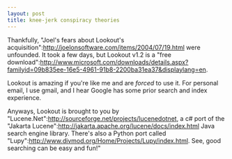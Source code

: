 ```yaml
--- 
layout: post
title: knee-jerk conspiracy theories
---
```

Thankfully, "Joel's fears about Lookout's acquisition":http://joelonsoftware.com/items/2004/07/19.html were unfounded.  It took a few days, but Lookout v1.2 is a "free download":http://www.microsoft.com/downloads/details.aspx?familyid=09b835ee-16e5-4961-91b8-2200ba31ea37&displaylang=en. 

Lookout is amazing if you're like me and are _forced_ to use it.  For personal email, I use gmail, and I hear Google has some prior search and index experience.

Anyways, Lookout is brought to you by "Lucene.Net":http://sourceforge.net/projects/lucenedotnet, a c# port of the "Jakarta Lucene":http://jakarta.apache.org/lucene/docs/index.html Java search engine library.  There's also a Python port called "Lupy":http://www.divmod.org/Home/Projects/Lupy/index.html.  See,  good searching can be easy and fun!"
